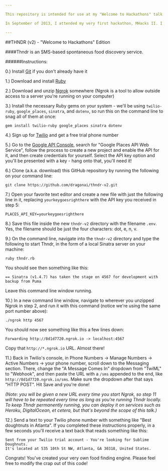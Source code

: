 ```yaml
---

This repository is intended for use at my "Welcome to Hackathons" talk at [HackGT 2016](https://hackgt.com). The instructions in this readme are purely for setup - I'll be explaining each step of the process in full detail during the actual talk.

In September of 2013, I attended my very first hackathon, MHacks II. I knew nothing about hackathons or hacking, and didn't have the slightest clue about where to begin building a project. 36 hours later, however, I managed to complete my first-ever hack. That weekend kickstarted my career as an enthusiastic hacker, builder, and software engineer - now, three years later on the dot, I'd like to share that experience with everyone who's getting their feet wet for the first time. In this talk, I'll be introducing brand-new hackers to the world of hackathons and then guiding them through building their very first hack, which also happens to be [my very first hack, Thndr](https://github.com/dragonai/thndr) (but this time, with way cleaner code).

---
```

##THNDR (v2) - "Welcome to Hackathons" Edition

####Thndr is an SMS-based spontaneous food discovery service.

######Instructions:

0.) Install [Git](https://git-scm.com/book/en/v2/Getting-Started-Installing-Git) if you don't already have it

1.) Download and install [Ruby](https://www.ruby-lang.org)

2.) Download and unzip [Ngrok](https://ngrok.com/) somewhere (Ngrok is a tool to allow outside access to a server you're running on your computer)

3.) Install the necessary Ruby gems on your system - we'll be using `twilio-ruby`, `google_places`, `sinatra`, and `dotenv`, so run this on the command line to snag all of them at once:

```
gem install twilio-ruby google_places sinatra dotenv
```

4.) Sign up for [Twilio](https://twilio.com) and get a free trial phone number

5.) Go to the [Google API Console](https://code.google.com/apis/console), search for "Google Places API Web Service", follow the process to create a new project and enable the API for it, and then create credentials for yourself. Select the API key option and you'll be presented with a key - hang onto that, you'll need it!

6.) Clone (a.k.a. download) this GitHub repository by running the following on your command line:

```
git clone https://github.com/dragonai/thndr-v2.git
```

7.) Open your favorite text editor and create a new file with just the following line in it, replacing `yourkeygoesrighthere` with the API key you received in step 5:

```
PLACES_API_KEY=yourkeygoesrighthere
```

8.) Save this file inside the new `thndr-v2` directory with the filename `.env`. Yes, the filename should be just the four characters: dot, e, n, v.

9.) On the command line, navigate into the `thndr-v2` directory and type the following to start Thndr, in the form of a local Sinatra server on your machine:

```
ruby thndr.rb
```

You should see then something like this:

```
== Sinatra (v1.4.7) has taken the stage on 4567 for development with backup from Puma
```

Leave this command line window running.

10.) In a new command line window, navigate to wherever you unzipped Ngrok in step 2, and run it with this command (notice we're using the same port number above):

```
./ngrok http 4567
```

You should now see something like this a few lines down:

```
Forwarding http://8d1d7720.ngrok.io -> localhost:4567   
```

Copy that `http://*.ngrok.io` URL. Almost there!

11.) Back in Twilio's console, in Phone Numbers -> Manage Numbers -> Active Numbers -> your phone number, scroll down to the Messaging section. There, change the "A Message Comes In" dropdown from "TwiML" to "Webhook", and then paste the URL with a `/sms` appended to the end, like `http://8d1d7720.ngrok.io/sms`. Make sure the dropdown after that says "HTTP POST". Hit Save and you're done!

_(Note: you will be given a new URL every time you start Ngrok, so step 11 will have to be repeated every time as long as you're running Thndr locally. To keep Thndr permanently running, you can deploy it on services such as Heroku, DigitalOcean, et cetera, but that's beyond the scope of this talk.)_

12.) Send a text to your Twilio phone number with something like "Best doughtnuts in Atlanta". If you completed these instructions properly, in a few seconds you'll receive a text back that reads something like this:

```
Sent from your Twilio trial account - You're looking for Sublime Doughnuts.
It's located at 535 10th St NW, Atlanta, GA 30318, United States.
```

Congrats! You've created your very own food finding engine. Please feel free to modify the crap out of this code!